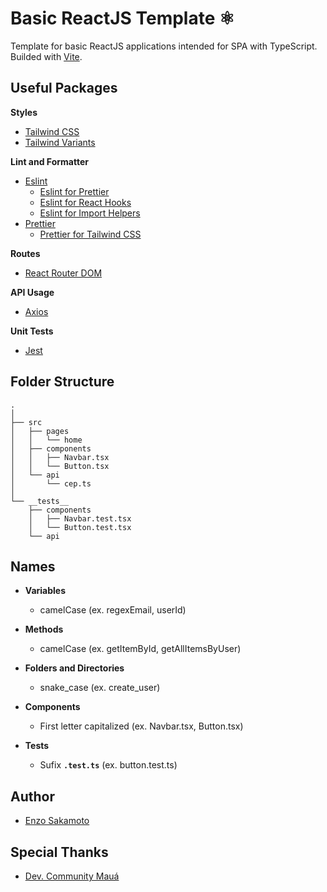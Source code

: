 
# Basic ReactJS Template ⚛️

Template for basic ReactJS applications intended for SPA with TypeScript. Builded with [Vite](https://vitejs.dev).

## Useful Packages

**Styles**
* [Tailwind CSS](https://tailwindcss.com)
* [Tailwind Variants](https://www.tailwind-variants.org)

**Lint and Formatter**
* [Eslint](https://eslint.org)
    * [Eslint for Prettier](https://github.com/prettier/eslint-config-prettier)
    * [Eslint for React Hooks](https://github.com/facebook/react/tree/main/packages/eslint-plugin-react-hooks)
    * [Eslint for Import Helpers](https://github.com/Tibfib/eslint-plugin-import-helpers/tree/master)
* [Prettier](https://prettier.io)
    * [Prettier for Tailwind CSS](https://github.com/tailwindlabs/prettier-plugin-tailwindcss)

**Routes**
* [React Router DOM](https://github.com/remix-run/react-router)

**API Usage**
* [Axios](https://axios-http.com/ptbr/docs/intro)

**Unit Tests**
* [Jest](https://jestjs.io/pt-BR/)

## Folder Structure

```
.
│
├── src
│   ├── pages
│   │   └── home
│   ├── components
│   │   ├── Navbar.tsx
│   │   └── Button.tsx
│   └── api
│       └── cep.ts
│
└── __tests__
    ├── components
    │   ├── Navbar.test.tsx
    │   └── Button.test.tsx
    └── api
```

## Names

* **Variables**
    * camelCase (ex. regexEmail, userId)

* **Methods**
    * camelCase (ex. getItemById, getAllItemsByUser)

* **Folders and Directories**
    * snake_case (ex. create_user)

* **Components**
    * First letter capitalized (ex. Navbar.tsx, Button.tsx)

* **Tests**
    * Sufix **```.test.ts```** (ex. button.test.ts)

## Author
* [Enzo Sakamoto](https://github.com/enzosakamoto)

## Special Thanks
* [Dev. Community Mauá](https://github.com/Maua-Dev/)




